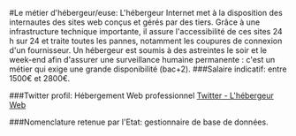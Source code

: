 #Le métier d'hébergeur/euse: 
L'hébergeur Internet met à la disposition des internautes des sites web conçus et gérés par des tiers. Grâce à une infrastructure technique importante, il assure l'accessibilité de ces sites 24 h sur 24 et traite toutes les pannes, notamment les coupures de connexion d'un fournisseur. Un hébergeur est soumis à des astreintes le soir et le week-end afin d'assurer une surveillance humaine permanente : c'est un métier qui exige une grande disponibilité (bac+2). 
###Salaire indicatif:
entre 1500€ et 2800€. 

###Twitter profil:
Hébergement Web professionnel
[Twitter - L'hébergeur Web](https://twitter.com/hebergementweb_ )
 

###Nomenclature retenue par l'Etat: 
gestionnaire de base de données.